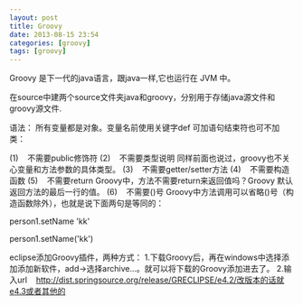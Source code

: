 ```yaml
---
layout: post
title: Groovy
date: 2013-08-15 23:54
categories: [groovy]
tags: [groovy]
---
```

Groovy 是下一代的java语言，跟java一样,它也运行在 JVM 中。

在source中建两个source文件夹java和groovy，分别用于存储java源文件和groovy源文件.


语法：
所有变量都是对象。变量名前使用关键字def
可加语句结束符也可不加
类：

(1)    不需要public修饰符
(2)    不需要类型说明
同样前面也说过，groovy也不关心变量和方法参数的具体类型。
(3)    不需要getter/setter方法
(4)    不需要构造函数
(5)    不需要return
Groovy中，方法不需要return来返回值吗？Groovy 默认返回方法的最后一行的值。
(6)    不需要()号
Groovy中方法调用可以省略()号（构造函数除外），也就是说下面两句是等同的：

person1.setName 'kk'

person1.setName('kk')

eclipse添加Groovy插件，两种方式：
1.下载Groovy后，再在windows中选择添加添加新软件，add->选择archive...。就可以将下载的Groovy添加进去了。
2.输入url    http://dist.springsource.org/release/GRECLIPSE/e4.2/改版本的话就e4.3或者其他的
